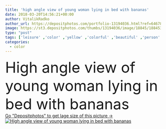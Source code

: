 ```yaml
---
title: 'high angle view of young woman lying in bed with bananas'
date: 2018-03-20T14:56:21+00:00
author: VitalikRadko
author_url: https://depositphotos.com/portfolio-13194036.html?ref=64678756
image: https://st3.depositphotos.com/thumbs/13194036/image/18845/188453287/api_thumb_450.jpg?forcejpeg=true
type: "post"
tags: ['leisure' ,'color' ,'yellow' ,'colorful' ,'beautiful' ,'person' ,'female' ,'young' ,'people' ,'beauty' ,'morning' ,'hair' ,'food' ,'youth' ,'creativity' ,'style' ,'bed' ,'pastel' ,'purple' ,'lying' ,'relax' ,'lay' ,'stylish' ,'trendy' ,'alone' ,'attractive' ,'relaxing' ,'bedroom' ,'mess' ,'fruits' ,'bananas' ,'wakeup' ,'High Angle View' ,'top view' ,'Waking up' ,'caucasian woman' ,'purple hair' ,'creative trend' ,'punchy pastels' ]
categories: 
  - color
---
```

<div aling="center">
            <font size="60"> High angle view of young woman lying in bed with bananas</font>   
</div>
<div>
    <a href='https://st3.depositphotos.com/thumbs/13194036/image/18845/188453287/api_thumb_450.jpg?forcejpeg=true?ref=64678756' target=_blank > Go "Depositphotos" to get lage size of this picture ->
        <img href='https://st3.depositphotos.com/thumbs/13194036/image/18845/188453287/api_thumb_450.jpg?forcejpeg=true?ref=64678756' src='https://st3.depositphotos.com/13194036/18845/i/950/depositphotos_188453287-stock-photo-high-angle-view-young-woman.jpg?forcejpeg=true' alt='High angle view of young woman lying in bed with bananas' >
    </a>
</div>
